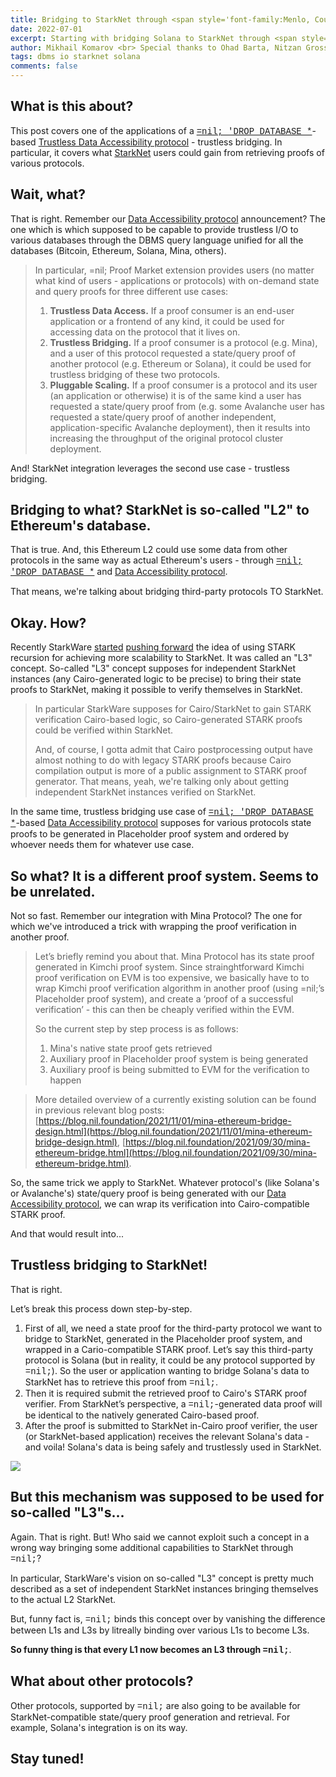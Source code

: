 ```yaml
---
title: Bridging to StarkNet through <span style='font-family:Menlo, Courier, monospace'>=nil;</span>.
date: 2022-07-01
excerpt: Starting with bridging Solana to StarkNet through <span style='font-family:Menlo, Courier, monospace'>=nil;</span>.
author: Mikhail Komarov <br> Special thanks to Ohad Barta, Nitzan Grossman and StarkWare fellows in general for discussion, adjustments and comments.
tags: dbms io starknet solana
comments: false
---
```


## What is this about?

This post covers one of the applications of a
[<span style='font-family:Menlo, Courier, monospace'>=nil; 'DROP DATABASE *</span>](https://blog.nil.foundation/2021/12/01/database-management-system.html)-based
[Trustless Data Accessibility protocol](https://blog.nil.foundation/2022/05/31/dbms-replication-protocol.html) -
trustless bridging. In particular, it covers what [StarkNet](https://starknet.io) users
could gain from retrieving proofs of various protocols.

## Wait, what?

That is right. Remember our [Data Accessibility protocol](https://blog.nil.foundation/2022/05/31/dbms-replication-protocol.html) announcement? The one which is which supposed to be capable to provide
trustless I/O to various databases through the DBMS query language unified for all
the databases (Bitcoin, Ethereum, Solana, Mina, others).

> In particular, =nil; Proof Market extension provides users (no matter what kind of users -
> applications or protocols) with on-demand state and query proofs for three different
> use cases:
> 1. **Trustless Data Access.** If a proof consumer is an end-user application or
>    a frontend of any kind, it could be used for accessing data on the protocol
>    that it lives on.
> 2. **Trustless Bridging.** If a proof consumer is a protocol (e.g. Mina), and a
>    user of this protocol requested a state/query proof of another protocol
>    (e.g. Ethereum or Solana), it could be used for trustless bridging of these
>    two protocols.
> 3. **Pluggable Scaling.** If a proof consumer is a protocol and its user (an
>    application or otherwise) it is of the same kind a user has requested a
>    state/query proof from (e.g. some Avalanche user has requested a state/query
>    proof of another independent, application-specific Avalanche deployment), then
>    it results into increasing the throughput of the original protocol cluster
>    deployment.

And! StarkNet integration leverages the second use case - trustless bridging.

## Bridging to what? StarkNet is so-called "L2" to Ethereum's database.

That is true. And, this Ethereum L2 could use some data from other protocols in
the same way as actual Ethereum's users - through
[<span style='font-family:Menlo, Courier, monospace'>=nil; 'DROP DATABASE *</span>](https://blog.nil.foundation/2021/12/01/database-management-system.html) and [Data Accessibility protocol](https://blog.nil.foundation/2022/05/31/dbms-replication-protocol.html).

That means, we're talking about bridging third-party protocols TO StarkNet.

## Okay. How?

Recently StarkWare [started](https://twitter.com/starkwareltd/status/1539632751527198720?s=21&t=jcrqC8Y1QqyQ91dFVbY0-w)
[pushing forward](https://medium.com/starkware/fractal-scaling-from-l2-to-l3-7fe238ecfb4f)
the idea of using STARK recursion for achieving more scalability to StarkNet.
It was called an "L3" concept. So-called "L3" concept supposes for independent
StarkNet instances (any Cairo-generated logic to be precise) to bring their state
proofs to StarkNet, making it possible to verify themselves in StarkNet.

> In particular StarkWare supposes for Cairo/StarkNet to gain STARK
> verification Cairo-based logic, so Cairo-generated STARK proofs could be verified
> within StarkNet.
>
> And, of course, I gotta admit that Cairo postprocessing output have almost
> nothing to do with legacy STARK proofs because Cairo compilation output is
> more of a public assignment to STARK proof generator. That means, yeah, we're
> talking only about getting independent StarkNet instances verified on
> StarkNet.

In the same time, trustless bridging use case of
[<span style='font-family:Menlo, Courier, monospace'>=nil; 'DROP DATABASE *</span>](https://blog.nil.foundation/2021/12/01/database-management-system.html)-based [Data Accessibility protocol](https://blog.nil.foundation/2022/05/31/dbms-replication-protocol.html) supposes for various protocols state proofs to be generated in Placeholder
proof system and ordered by whoever needs them for whatever use case.

## So what? It is a different proof system. Seems to be unrelated.

Not so fast. Remember our integration with Mina Protocol? The one for which we've
introduced a trick with wrapping the proof verification in another proof.

> Let’s briefly remind you about that.
> Mina Protocol has its state proof generated in Kimchi proof system.
> Since strainghtforward Kimchi proof verification on EVM is too expensive,
> we basically have to to wrap Kimchi proof verification algorithm in another
> proof (using =nil;’s Placeholder proof system), and create a ‘proof of a
> successful verification’ - this can then be cheaply verified within the EVM.
>
> So the current step by step process is as follows:
> 1. Mina's native state proof gets retrieved
> 2. Auxiliary proof in Placeholder proof system is being generated
> 3. Auxiliary proof is being submitted to EVM for the verification to happen

> More detailed overview of a currently existing solution can be found in previous
> relevant blog posts: [https://blog.nil.foundation/2021/11/01/mina-ethereum-bridge-design.html](https://blog.nil.foundation/2021/11/01/mina-ethereum-bridge-design.html),
> [https://blog.nil.foundation/2021/09/30/mina-ethereum-bridge.html](https://blog.nil.foundation/2021/09/30/mina-ethereum-bridge.html).

So, the same trick we apply to StarkNet. Whatever protocol's (like Solana's or
Avalanche's) state/query proof is being generated with our [Data Accessibility protocol](https://blog.nil.foundation/2022/05/31/dbms-replication-protocol.html), we can wrap its verification
into Cairo-compatible STARK proof.

And that would result into...

## Trustless bridging to StarkNet!

That is right.

Let’s break this process down step-by-step.

1. First of all, we need a state proof for the third-party protocol we want to
   bridge to StarkNet, generated in the Placeholder proof system, and wrapped
   in a Cario-compatible STARK proof. Let’s say this third-party protocol is Solana
   (but in reality, it could be any protocol supported by <span style='font-family:Menlo, Courier, monospace'>=nil;</span>).
   So the user or application wanting to bridge Solana's data to StarkNet has to
   retrieve this proof from <span style='font-family:Menlo, Courier, monospace'>=nil;</span>.
2. Then it is required submit the retrieved proof to Cairo's STARK proof verifier.
   From StarkNet’s perspective, a <span style='font-family:Menlo, Courier, monospace'>=nil;</span>-generated
   data proof will be identical to the natively generated Cairo-based proof.
3. After the proof is submitted to StarkNet in-Cairo proof verifier, the user
   (or StarkNet-based application) receives the relevant Solana's data - and
   voila! Solana's data is being safely and trustlessly used in StarkNet.

![](/blog/2022-07-01-starknet-integration/сase1.png)

## But this mechanism was supposed to be used for so-called "L3"s...

Again. That is right. But! Who said we cannot exploit such a concept in a wrong
way bringing some additional capabilities to StarkNet through <span style='font-family:Menlo, Courier, monospace'>=nil;</span>?

In particular, StarkWare's vision on so-called "L3" concept is pretty much
described as a set of independent StarkNet instances bringing themselves to the
actual L2 StarkNet.

But, funny fact is, <span style='font-family:Menlo, Courier, monospace'>=nil;</span> binds this concept over by vanishing the difference
between L1s and L3s by litreally binding over various L1s to become L3s.

**So funny thing is that every L1 now becomes an L3 through <span style='font-family:Menlo, Courier, monospace'>=nil;</span>**.

## What about other protocols?

Other protocols, supported by <span style='font-family:Menlo, Courier, monospace'>=nil;</span>
are also going to be available for StarkNet-compatible state/query proof generation
and retrieval. For example, Solana's integration is on its way.

## Stay tuned!

